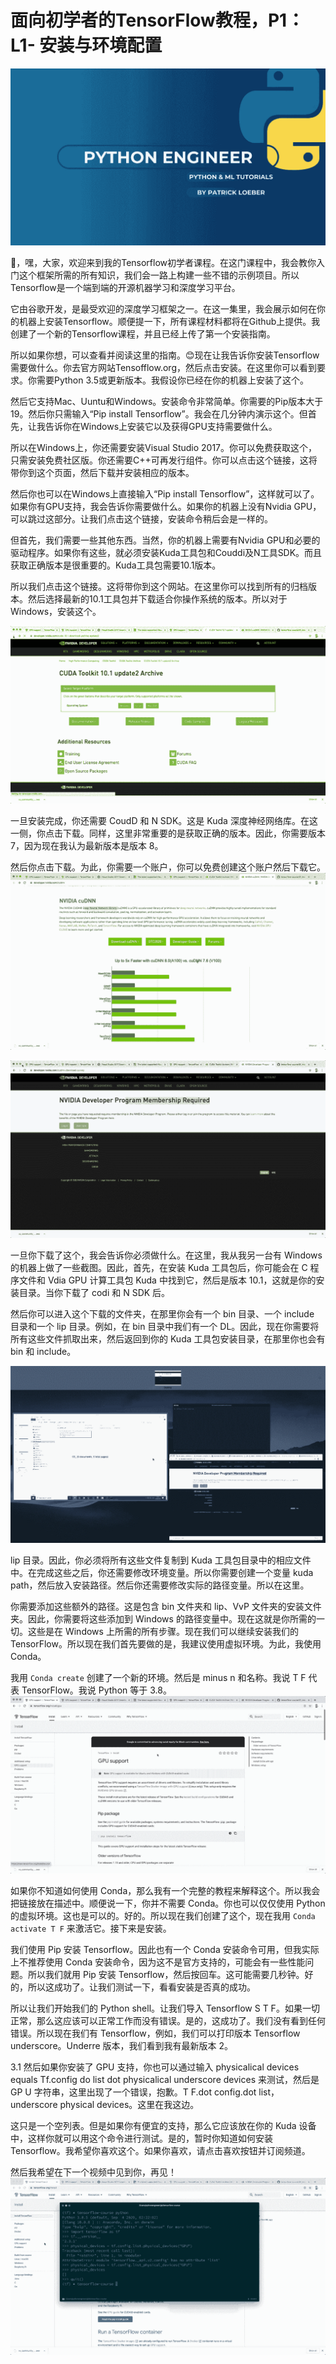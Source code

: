 # 面向初学者的TensorFlow教程，P1：L1- 安装与环境配置 

![](img/bb62afea1f41dc8b70a5ccf587ce444b_0.png)

🎼，嘿，大家，欢迎来到我的Tensorflow初学者课程。在这门课程中，我会教你入门这个框架所需的所有知识，我们会一路上构建一些不错的示例项目。所以Tensorflow是一个端到端的开源机器学习和深度学习平台。

它由谷歌开发，是最受欢迎的深度学习框架之一。在这一集里，我会展示如何在你的机器上安装Tensorflow。顺便提一下，所有课程材料都将在Github上提供。我创建了一个新的Tensorflow课程，并且已经上传了第一个安装指南。

所以如果你想，可以查看并阅读这里的指南。😊现在让我告诉你安装Tensorflow需要做什么。你去官方网站Tensofflow.org，然后点击安装。在这里你可以看到要求。你需要Python 3.5或更新版本。我假设你已经在你的机器上安装了这个。

然后它支持Mac、Uuntu和Windows。安装命令非常简单。你需要的Pip版本大于19。然后你只需输入“Pip install Tensorflow”。我会在几分钟内演示这个。但首先，让我告诉你在Windows上安装它以及获得GPU支持需要做什么。

所以在Windows上，你还需要安装Visual Studio 2017。你可以免费获取这个，只需安装免费社区版。你还需要C++可再发行组件。你可以点击这个链接，这将带你到这个页面，然后下载并安装相应的版本。

然后你也可以在Windows上直接输入“Pip install Tensorflow”，这样就可以了。如果你有GPU支持，我会告诉你需要做什么。如果你的机器上没有Nvidia GPU，可以跳过这部分。让我们点击这个链接，安装命令稍后会是一样的。

但首先，我们需要一些其他东西。当然，你的机器上需要有Nvidia GPU和必要的驱动程序。如果你有这些，就必须安装Kuda工具包和Couddi及N工具SDK。而且获取正确版本是很重要的。Kuda工具包需要10.1版本。

所以我们点击这个链接。这将带你到这个网站。在这里你可以找到所有的归档版本。然后选择最新的10.1工具包并下载适合你操作系统的版本。所以对于Windows，安装这个。

![](img/bb62afea1f41dc8b70a5ccf587ce444b_3.png)

一旦安装完成，你还需要 CoudD 和 N SDK。这是 Kuda 深度神经网络库。在这一侧，你点击下载。同样，这里非常重要的是获取正确的版本。因此，你需要版本 7，因为现在我认为最新版本是版本 8。

然后你点击下载。为此，你需要一个账户，你可以免费创建这个账户然后下载它。![](img/bb62afea1f41dc8b70a5ccf587ce444b_5.png)

![](img/bb62afea1f41dc8b70a5ccf587ce444b_6.png)

一旦你下载了这个，我会告诉你必须做什么。在这里，我从我另一台有 Windows 的机器上做了一些截图。因此，首先，在安装 Kuda 工具包后，你可能会在 C 程序文件和 Vdia GPU 计算工具包 Kuda 中找到它，然后是版本 10.1，这就是你的安装目录。当你下载了 codi 和 N SDK 后。

然后你可以进入这个下载的文件夹，在那里你会有一个 bin 目录、一个 include 目录和一个 lip 目录。例如，在 bin 目录中我们有一个 DL。因此，现在你需要将所有这些文件抓取出来，然后返回到你的 Kuda 工具包安装目录，在那里你也会有 bin 和 include。

![](img/bb62afea1f41dc8b70a5ccf587ce444b_8.png)

lip 目录。因此，你必须将所有这些文件复制到 Kuda 工具包目录中的相应文件中。在完成这些之后，你还需要修改环境变量。所以你需要创建一个变量 kuda path，然后放入安装路径。然后你还需要修改实际的路径变量。所以在这里。

你需要添加这些额外的路径。这是包含 bin 文件夹和 lip、VvP 文件夹的安装文件夹。因此，你需要将这些添加到 Windows 的路径变量中。现在这就是你所需的一切。这些是在 Windows 上所需的所有步骤。现在我们可以继续安装我们的 TensorFlow。所以现在我们首先要做的是，我建议使用虚拟环境。为此，我使用 Conda。

我用 `Conda create` 创建了一个新的环境。然后是 minus n 和名称。我说 T F 代表 TensorFlow。我说 Python 等于 3.8。![](img/bb62afea1f41dc8b70a5ccf587ce444b_10.png)

如果你不知道如何使用 Conda，那么我有一个完整的教程来解释这个。所以我会把链接放在描述中。顺便说一下，你并不需要 Conda。你也可以仅仅使用 Python 的虚拟环境。这也是可以的。好的。所以现在我们创建了这个，现在我用 `Conda activate T F` 来激活它。接下来是安装。

我们使用 Pip 安装 Tensorflow。因此也有一个 Conda 安装命令可用，但我实际上不推荐使用 Conda 安装命令，因为这不是官方支持的，可能会有一些性能问题。所以我们就用 Pip 安装 Tensorflow，然后按回车。这可能需要几秒钟。好的，所以这成功了。让我们测试一下，看看安装是否真的成功。

所以让我们开始我们的 Python shell。让我们导入 Tensorflow S T F。如果一切正常，那么这应该可以正常工作而没有错误。是的，这成功了。我们没有看到任何错误。所以现在我们有 Tensorflow，例如，我们可以打印版本 Tensorflow underscore。Underre 版本，我们看到我有最新版本 2。

3.1 然后如果你安装了 GPU 支持，你也可以通过输入 physicalical devices equals Tf.config do list dot physicalical underscore devices 来测试，然后是 GP U 字符串，这里出现了一个错误，抱歉。T F.dot config.dot list，underscore physical devices。这里在我这边。

这只是一个空列表。但是如果你有便宜的支持，那么它应该放在你的 Kuda 设备中，这样你就可以用这个命令进行测试。是的，暂时你知道如何安装 Tensorflow。我希望你喜欢这个。如果你喜欢，请点击喜欢按钮并订阅频道。

然后我希望在下一个视频中见到你，再见！![](img/bb62afea1f41dc8b70a5ccf587ce444b_12.png)

